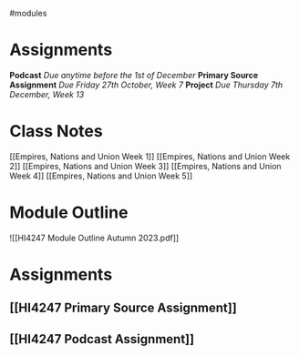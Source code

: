 #modules
# Assignments

**Podcast** *Due anytime before the 1st of December*
**Primary Source Assignment** *Due Friday 27th October, Week 7*
**Project** *Due Thursday 7th December, Week 13*
# Class Notes

[[Empires, Nations and Union Week 1]]
[[Empires, Nations and Union Week 2]]
[[Empires, Nations and Union Week 3]] 
[[Empires, Nations and Union Week 4]] 
[[Empires, Nations and Union Week 5]] 

# Module Outline
![[HI4247 Module Outline Autumn 2023.pdf]]
# Assignments

## [[HI4247 Primary Source Assignment]] 

## [[HI4247 Podcast Assignment]] 